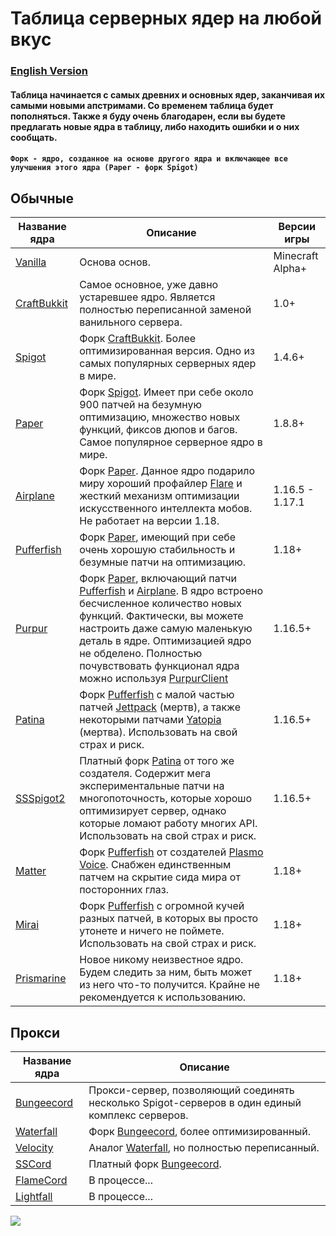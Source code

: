 # Таблица серверных ядер на любой вкус

### [English Version](https://github.com/bottleofench/minecraft-content-bestiary/blob/main/mods/server-software_en.md)

#### Таблица начинается с самых древних и основных ядер, заканчивая их самыми новыми апстримами. Со временем таблица будет пополняться. Также я буду очень благодарен, если вы будете предлагать новые ядра в таблицу, либо находить ошибки и о них сообщать.

#### `Форк - ядро, созданное на основе другого ядра и включающее все улучшения этого ядра (Paper - форк Spigot)`

## Обычные

| Название ядра | Описание | Версии игры |
| --- | --- | --- |
| [Vanilla](https://getbukkit.org/download/vanilla) | Основа основ. | Minecraft Alpha+ |
| [CraftBukkit](https://getbukkit.org/download/craftbukkit) | Самое основное, уже давно устаревшее ядро. Является полностью переписанной заменой ванильного сервера. | 1.0+ |
| [Spigot](https://getbukkit.org/download/spigot) | Форк [CraftBukkit](https://getbukkit.org/download/craftbukkit). Более оптимизированная версия. Одно из самых популярных серверных ядер в мире. | 1.4.6+ |
| [Paper](https://github.com/PaperMC/Paper) | Форк [Spigot](https://getbukkit.org/download/spigot). Имеет при себе около 900 патчей на безумную оптимизацию, множество новых функций, фиксов дюпов и багов. Самое популярное серверное ядро в мире. | 1.8.8+ |
| [Airplane](https://airplane.gg) | Форк [Paper](https://github.com/PaperMC/Paper). Данное ядро подарило миру хороший профайлер [Flare](https://github.com/TECHNOVE/FlarePlugin) и жесткий механизм оптимизации искусственного интеллекта мобов. Не работает на версии 1.18. | 1.16.5 - 1.17.1 |
| [Pufferfish](https://github.com/pufferfish-gg/Pufferfish) | Форк [Paper](https://github.com/PaperMC/Paper), имеющий при себе очень хорошую стабильность и безумные патчи на оптимизацию. | 1.18+ |
| [Purpur](https://github.com/PurpurMC/Purpur) | Форк [Paper](https://github.com/PaperMC/Paper), включающий патчи [Pufferfish](https://github.com/pufferfish-gg/Pufferfish) и [Airplane](https://airplane.gg). В ядро встроено бесчисленное количество новых функций. Фактически, вы можете настроить даже самую маленькую деталь в ядре. Оптимизацией ядро не обделено. Полностью почувствовать функционал ядра можно используя [PurpurClient](https://modrinth.com/mod/purpurclient) | 1.16.5+ |
| [Patina](https://github.com/PatinaMC/Patina) | Форк [Pufferfish](https://github.com/pufferfish-gg/Pufferfish) с малой частью патчей [Jettpack](https://gitlab.com/Titaniumtown/JettPack) (мертв), а также некоторыми патчами [Yatopia](https://github.com/YatopiaMC/Yatopia) (мертва). Использовать на свой страх и риск. | 1.16.5+ |
| [SSSpigot2](https://www.mc-market.org/resources/14122/) | Платный форк [Patina](https://github.com/PatinaMC/Patina) от того же создателя. Содержит мега экспериментальные патчи на многопоточность, которые хорошо оптимизирует сервер, однако которые ломают работу многих API. Использовать на свой страх и риск. | 1.16.5+ |
| [Matter](https://github.com/plasmoapp/matter) | Форк [Pufferfish](https://github.com/pufferfish-gg/Pufferfish) от создателей [Plasmo Voice](https://modrinth.com/mod/plasmo-voice). Снабжен единственным патчем на скрытие сида мира от посторонних глаз. | 1.18+ |
| [Mirai](https://github.com/etil2jz/Mirai) | Форк [Pufferfish](https://github.com/pufferfish-gg/Pufferfish) с огромной кучей разных патчей, в которых вы просто утонете и ничего не поймете. Использовать на свой страх и риск. | 1.18+ |
| [Prismarine](https://github.com/PrismarineTeam/Prismarine) | Новое никому неизвестное ядро. Будем следить за ним, быть может из него что-то получится. Крайне не рекомендуется к использованию. | 1.18+ |

## Прокси

| Название ядра | Описание |
| --- | --- |
| [Bungeecord](https://www.spigotmc.org/wiki/bungeecord-installation/) | Прокси-сервер, позволяющий соединять несколько Spigot-серверов в один единый комплекс серверов. |
| [Waterfall](https://github.com/PaperMC/Waterfall) | Форк [Bungeecord](https://www.spigotmc.org/wiki/bungeecord-installation/), более оптимизированный. |
| [Velocity](https://github.com/PaperMC/Velocity) | Аналог [Waterfall](https://github.com/PaperMC/Waterfall), но полностью переписанный. |
| [SSCord](https://www.mc-market.org/resources/14562/) | Платный форк [Bungeecord](https://www.spigotmc.org/wiki/bungeecord-installation/). |
| [FlameCord](https://github.com/2lstudios-mc/FlameCord) | В процессе... |
| [Lightfall](https://github.com/ArclightPowered/lightfall) | В процессе... |

<img src="https://raw.githubusercontent.com/saboooor/fork-graph/main/img.png">

